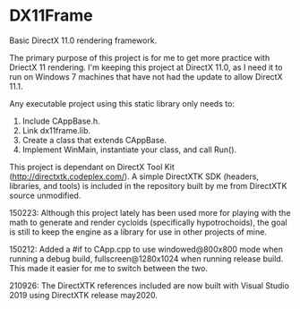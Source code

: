 DX11Frame
=========

Basic DirectX 11.0 rendering framework.

The primary purpose of this project is for me to get more practice with DriectX 11 rendering. I'm keeping this project at DirectX 11.0, as I need it to run on Windows 7 machines that have not had the update to allow DirectX 11.1.

Any executable project using this static library only needs to:
1) Include CAppBase.h.
2) Link dx11frame.lib.
3) Create a class that extends CAppBase.
4) Implement WinMain, instantiate your class, and call Run().

This project is dependant on DirectX Tool Kit (http://directxtk.codeplex.com/). A simple DirectXTK SDK (headers, libraries, and tools) is included in the repository built by me from DirectXTK source unmodified.

150223: Although this project lately has been used more for playing with the math to generate and render cycloids (specifically hypotrochoids), the goal is still to keep the engine as a library for use in other projects of mine.

150212: Added a #if to CApp.cpp to use windowed@800x800 mode when running a debug build, fullscreen@1280x1024 when running release build. This made it easier for me to switch between the two.

210926: The DirectXTK references included are now built with Visual Studio 2019 using DirectXTK release may2020.
